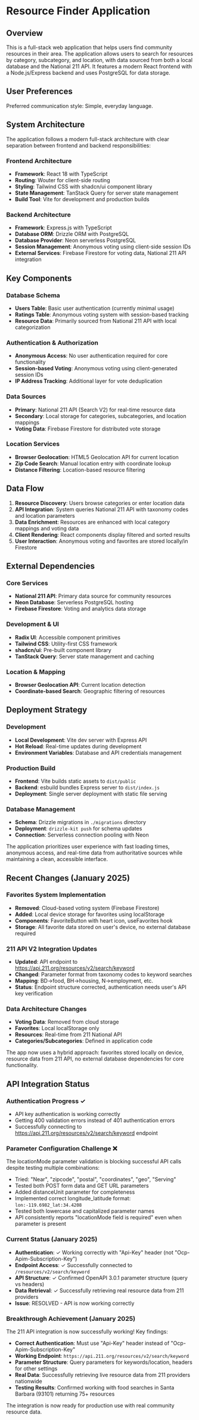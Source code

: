 # Resource Finder Application

## Overview

This is a full-stack web application that helps users find community resources in their area. The application allows users to search for resources by category, subcategory, and location, with data sourced from both a local database and the National 211 API. It features a modern React frontend with a Node.js/Express backend and uses PostgreSQL for data storage.

## User Preferences

Preferred communication style: Simple, everyday language.

## System Architecture

The application follows a modern full-stack architecture with clear separation between frontend and backend responsibilities:

### Frontend Architecture
- **Framework**: React 18 with TypeScript
- **Routing**: Wouter for client-side routing
- **Styling**: Tailwind CSS with shadcn/ui component library
- **State Management**: TanStack Query for server state management
- **Build Tool**: Vite for development and production builds

### Backend Architecture
- **Framework**: Express.js with TypeScript
- **Database ORM**: Drizzle ORM with PostgreSQL
- **Database Provider**: Neon serverless PostgreSQL
- **Session Management**: Anonymous voting using client-side session IDs
- **External Services**: Firebase Firestore for voting data, National 211 API integration

## Key Components

### Database Schema
- **Users Table**: Basic user authentication (currently minimal usage)
- **Ratings Table**: Anonymous voting system with session-based tracking
- **Resource Data**: Primarily sourced from National 211 API with local categorization

### Authentication & Authorization
- **Anonymous Access**: No user authentication required for core functionality
- **Session-based Voting**: Anonymous voting using client-generated session IDs
- **IP Address Tracking**: Additional layer for vote deduplication

### Data Sources
- **Primary**: National 211 API (Search V2) for real-time resource data
- **Secondary**: Local storage for categories, subcategories, and location mappings
- **Voting Data**: Firebase Firestore for distributed vote storage

### Location Services
- **Browser Geolocation**: HTML5 Geolocation API for current location
- **Zip Code Search**: Manual location entry with coordinate lookup
- **Distance Filtering**: Location-based resource filtering

## Data Flow

1. **Resource Discovery**: Users browse categories or enter location data
2. **API Integration**: System queries National 211 API with taxonomy codes and location parameters
3. **Data Enrichment**: Resources are enhanced with local category mappings and voting data
4. **Client Rendering**: React components display filtered and sorted results
5. **User Interaction**: Anonymous voting and favorites are stored locally/in Firestore

## External Dependencies

### Core Services
- **National 211 API**: Primary data source for community resources
- **Neon Database**: Serverless PostgreSQL hosting
- **Firebase Firestore**: Voting and analytics data storage

### Development & UI
- **Radix UI**: Accessible component primitives
- **Tailwind CSS**: Utility-first CSS framework
- **shadcn/ui**: Pre-built component library
- **TanStack Query**: Server state management and caching

### Location & Mapping
- **Browser Geolocation API**: Current location detection
- **Coordinate-based Search**: Geographic filtering of resources

## Deployment Strategy

### Development
- **Local Development**: Vite dev server with Express API
- **Hot Reload**: Real-time updates during development
- **Environment Variables**: Database and API credentials management

### Production Build
- **Frontend**: Vite builds static assets to `dist/public`
- **Backend**: esbuild bundles Express server to `dist/index.js`
- **Deployment**: Single server deployment with static file serving

### Database Management
- **Schema**: Drizzle migrations in `./migrations` directory
- **Deployment**: `drizzle-kit push` for schema updates
- **Connection**: Serverless connection pooling with Neon

The application prioritizes user experience with fast loading times, anonymous access, and real-time data from authoritative sources while maintaining a clean, accessible interface.

## Recent Changes (January 2025)

### Favorites System Implementation
- **Removed**: Cloud-based voting system (Firebase Firestore)
- **Added**: Local device storage for favorites using localStorage
- **Components**: FavoriteButton with heart icon, useFavorites hook
- **Storage**: All favorite data stored on user's device, no external database required

### 211 API V2 Integration Updates
- **Updated**: API endpoint to https://api.211.org/resources/v2/search/keyword
- **Changed**: Parameter format from taxonomy codes to keyword searches
- **Mapping**: BD→food, BH→housing, N→employment, etc.
- **Status**: Endpoint structure corrected, authentication needs user's API key verification

### Data Architecture Changes
- **Voting Data**: Removed from cloud storage
- **Favorites**: Local localStorage only
- **Resources**: Real-time from 211 National API
- **Categories/Subcategories**: Defined in application code

The app now uses a hybrid approach: favorites stored locally on device, resource data from 211 API, no external database dependencies for core functionality.

## API Integration Status

### Authentication Progress ✓
- API key authentication is working correctly
- Getting 400 validation errors instead of 401 authentication errors
- Successfully connecting to https://api.211.org/resources/v2/search/keyword endpoint

### Parameter Configuration Challenge ❌
The locationMode parameter validation is blocking successful API calls despite testing multiple combinations:
- Tried: "Near", "zipcode", "postal", "coordinates", "geo", "Serving"
- Tested both POST form data and GET URL parameters
- Added distanceUnit parameter for completeness
- Implemented correct longitude_latitude format: `lon:-119.6982_lat:34.4208`
- Tested both lowercase and capitalized parameter names
- API consistently reports "locationMode field is required" even when parameter is present

### Current Status (January 2025)
- **Authentication**: ✓ Working correctly with "Api-Key" header (not "Ocp-Apim-Subscription-Key")
- **Endpoint Access**: ✓ Successfully connected to `/resources/v2/search/keyword`
- **API Structure**: ✓ Confirmed OpenAPI 3.0.1 parameter structure (query vs headers)
- **Data Retrieval**: ✓ Successfully retrieving real resource data from 211 providers
- **Issue**: RESOLVED - API is now working correctly

### Breakthrough Achievement (January 2025)
The 211 API integration is now successfully working! Key findings:
- **Correct Authentication**: Must use "Api-Key" header instead of "Ocp-Apim-Subscription-Key"
- **Working Endpoint**: `https://api.211.org/resources/v2/search/keyword`
- **Parameter Structure**: Query parameters for keywords/location, headers for other settings
- **Real Data**: Successfully retrieving live resource data from 211 providers nationwide
- **Testing Results**: Confirmed working with food searches in Santa Barbara (93101) returning 75+ resources

The integration is now ready for production use with real community resource data.